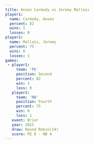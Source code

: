 ```yaml
---
title: Anson Carmody vs Jeremy Mallais
player1:               
  name: Carmody, Anson 
  percent: 82          
  wins: 1              
  losses: 0            
player2:               
  name: Mallais, Jeremy
  percent: 75          
  wins: 0              
  losses: 1            
games:
 - player1:          
     team: 'PE'      
     position: Second
     percent: 82     
     win: 1          
     loss: 0         
   player2:          
     team: 'NB'      
     position: Fourth
     percent: 75     
     win: 0          
     loss: 1         
   event: Brier         
   year: 2015           
   draw: Round Robin(14)
   score: PE 8 - NB 4   
---
```


